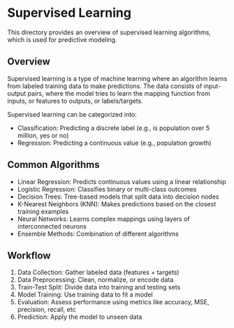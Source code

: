 # Supervised Learning

This directory provides an overview of supervised learning algorithms, which is used for predictive modeling.

## Overview

Supervised learning is a type of machine learning where an algorithm learns from labeled training data to make predictions. The data consists of input-output pairs, where the model tries to learn the mapping function from inputs, or features to outputs, or labels/targets.

Supervised learning can be categorized into:

- Classification: Predicting a discrete label (e.g., is population over 5 million, yes or no)
- Regression: Predicting a continuous value (e.g., population growth)

## Common Algorithms

- Linear Regression: Predicts continuous values using a linear relationship
- Logistic Regression: Classifies binary or multi-class outcomes
- Decision Trees: Tree-based models that split data into decision nodes
- K-Nearest Neighbors (KNN): Makes predictions based on the closest training examples
- Neural Networks: Learns complex mappings using layers of interconnected neurons
- Ensemble Methods: Combination of different algorithms

## Workflow

1. Data Collection: Gather labeled data (features + targets)
2. Data Preprocessing: Clean, normalize, or encode data
3. Train-Test Split: Divide data into training and testing sets
4. Model Training: Use training data to fit a model
5. Evaluation: Assess performance using metrics like accuracy, MSE, precision, recall, etc
6. Prediction: Apply the model to unseen data
